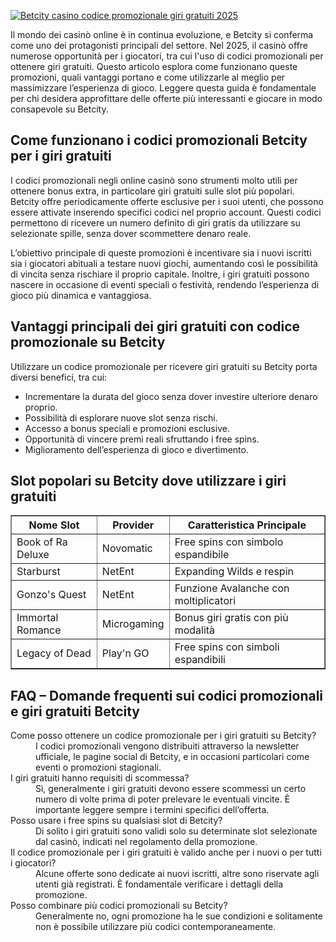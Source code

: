 [![Betcity casino codice promozionale giri gratuiti 2025](https://123-caf.pages.dev/gitsignup.png)](https://vrmoo.ru/Bt82HjjY)

<p>Il mondo dei casinò online è in continua evoluzione, e Betcity si conferma come uno dei protagonisti principali del settore. Nel 2025, il casinò offre numerose opportunità per i giocatori, tra cui l'uso di codici promozionali per ottenere giri gratuiti. Questo articolo esplora come funzionano queste promozioni, quali vantaggi portano e come utilizzarle al meglio per massimizzare l’esperienza di gioco. Leggere questa guida è fondamentale per chi desidera approfittare delle offerte più interessanti e giocare in modo consapevole su Betcity.</p>  <h2>Come funzionano i codici promozionali Betcity per i giri gratuiti</h2> <p>I codici promozionali negli online casinò sono strumenti molto utili per ottenere bonus extra, in particolare giri gratuiti sulle slot più popolari. Betcity offre periodicamente offerte esclusive per i suoi utenti, che possono essere attivate inserendo specifici codici nel proprio account. Questi codici permettono di ricevere un numero definito di giri gratis da utilizzare su selezionate spille, senza dover scommettere denaro reale.</p> <p>L’obiettivo principale di queste promozioni è incentivare sia i nuovi iscritti sia i giocatori abituali a testare nuovi giochi, aumentando così le possibilità di vincita senza rischiare il proprio capitale. Inoltre, i giri gratuiti possono nascere in occasione di eventi speciali o festività, rendendo l’esperienza di gioco più dinamica e vantaggiosa.</p>  <h2>Vantaggi principali dei giri gratuiti con codice promozionale su Betcity</h2> <p>Utilizzare un codice promozionale per ricevere giri gratuiti su Betcity porta diversi benefici, tra cui:</p> <ul>   <li>Incrementare la durata del gioco senza dover investire ulteriore denaro proprio.</li>   <li>Possibilità di esplorare nuove slot senza rischi.</li>   <li>Accesso a bonus speciali e promozioni esclusive.</li>   <li>Opportunità di vincere premi reali sfruttando i free spins.</li>   <li>Miglioramento dell’esperienza di gioco e divertimento.</li> </ul>  <h2>Slot popolari su Betcity dove utilizzare i giri gratuiti</h2> <table border="1" cellpadding="5" cellspacing="0">   <thead>     <tr>       <th>Nome Slot</th>       <th>Provider</th>       <th>Caratteristica Principale</th>     </tr>   </thead>   <tbody>     <tr>       <td>Book of Ra Deluxe</td>       <td>Novomatic</td>       <td>Free spins con simbolo espandibile</td>     </tr>     <tr>       <td>Starburst</td>       <td>NetEnt</td>       <td>Expanding Wilds e respin</td>     </tr>     <tr>       <td>Gonzo's Quest</td>       <td>NetEnt</td>       <td>Funzione Avalanche con moltiplicatori</td>     </tr>     <tr>       <td>Immortal Romance</td>       <td>Microgaming</td>       <td>Bonus giri gratis con più modalità</td>     </tr>     <tr>       <td>Legacy of Dead</td>       <td>Play'n GO</td>       <td>Free spins con simboli espandibili</td>     </tr>   </tbody> </table>  <h2>FAQ – Domande frequenti sui codici promozionali e giri gratuiti Betcity</h2> <dl>   <dt>Come posso ottenere un codice promozionale per i giri gratuiti su Betcity?</dt>   <dd>I codici promozionali vengono distribuiti attraverso la newsletter ufficiale, le pagine social di Betcity, e in occasioni particolari come eventi o promozioni stagionali.</dd>    <dt>I giri gratuiti hanno requisiti di scommessa? </dt>   <dd>Sì, generalmente i giri gratuiti devono essere scommessi un certo numero di volte prima di poter prelevare le eventuali vincite. È importante leggere sempre i termini specifici dell’offerta.</dd>    <dt>Posso usare i free spins su qualsiasi slot di Betcity?</dt>   <dd>Di solito i giri gratuiti sono validi solo su determinate slot selezionate dal casinò, indicati nel regolamento della promozione.</dd>    <dt>Il codice promozionale per i giri gratuiti è valido anche per i nuovi o per tutti i giocatori?</dt>   <dd>Alcune offerte sono dedicate ai nuovi iscritti, altre sono riservate agli utenti già registrati. È fondamentale verificare i dettagli della promozione.</dd>    <dt>Posso combinare più codici promozionali su Betcity?</dt>   <dd>Generalmente no, ogni promozione ha le sue condizioni e solitamente non è possibile utilizzare più codici contemporaneamente.</dd> </dl>